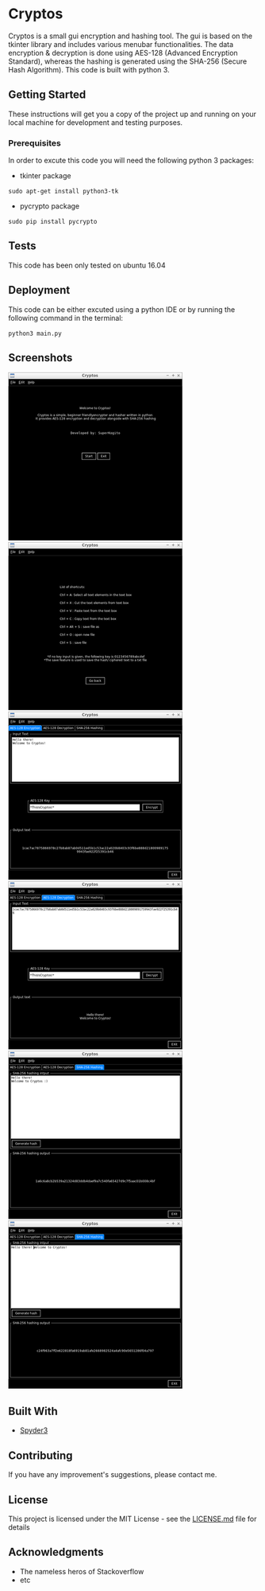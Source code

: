 # Cryptos

Cryptos is a small gui encryption and hashing tool. The gui is based on the tkinter library and includes various menubar functionalities. The data encryption & decryption is done using AES-128 (Advanced Encryption Standard), whereas the hashing is generated using the SHA-256 (Secure Hash Algorithm). This code is built with python 3.

## Getting Started

These instructions will get you a copy of the project up and running on your local machine for development and testing purposes. 

### Prerequisites

In order to excute this code you will need the following python 3 packages:
* tkinter package
```
sudo apt-get install python3-tk
```
* pycrypto package
```
sudo pip install pycrypto
```

## Tests

This code has been only tested on ubuntu 16.04

## Deployment

This code can be either excuted using a python IDE or by running the following command in the terminal:
```
python3 main.py
```
## Screenshots
![](Screenshots/Cryptos_116.png)
![](Screenshots/Cryptos_115.png)
![](Screenshots/Cryptos_112.png)
![](Screenshots/Cryptos_113.png)
![](Screenshots/Cryptos_111.png)
![](Screenshots/Cryptos_114.png)

## Built With
* [Spyder3](http://pythonhosted.org/spyder/)

## Contributing
If you have any improvement's suggestions, please contact me.

## License

This project is licensed under the MIT License - see the [LICENSE.md](LICENSE.md) file for details

## Acknowledgments

* The nameless heros of Stackoverflow
* etc
